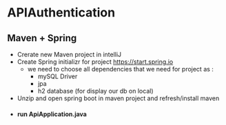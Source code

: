 # APIAuthentication

## Maven + Spring
- Crerate new Maven project in intelliJ
- Create Spring initializr for project https://start.spring.io
  * we need to choose all dependencies that we need for project as :
    * mySQL Driver
    * jpa
    * h2 database (for display our db on local)
- Unzip and open spring boot in maven project and refresh/install maven
- #### run ApiApplication.java
